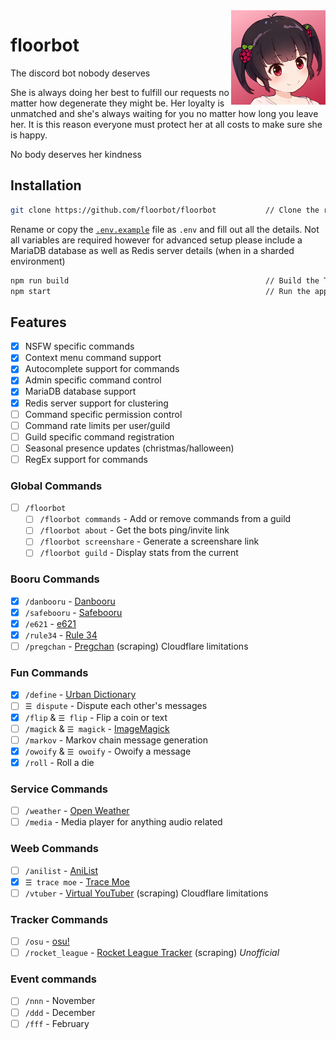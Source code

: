 <img align="right" width="30%" src="https://github.com/floorbot/floorbot/blob/main/res/avatars/1-2.png">

# floorbot

The discord bot nobody deserves

She is always doing her best to fulfill our requests no matter how degenerate they might be. Her loyalty is unmatched and she's always waiting for you no matter how long you leave her. It is this reason everyone must protect her at all costs to make sure she is happy.

No body deserves her kindness

## Installation

```bash
git clone https://github.com/floorbot/floorbot           // Clone the repo
```

Rename or copy the [`.env.example`](https://github.com/floorbot/floorbot/blob/main/.env.example) file as `.env` and fill out all the details.
Not all variables are required however for advanced setup please include a MariaDB database as well as Redis server details (when in a sharded environment)

```bash
npm run build                                            // Build the TypeScript
npm start                                                // Run the app
```

## Features

- [x] NSFW specific commands
- [x] Context menu command support
- [x] Autocomplete support for commands
- [x] Admin specific command control
- [x] MariaDB database support
- [x] Redis server support for clustering
- [ ] Command specific permission control
- [ ] Command rate limits per user/guild
- [ ] Guild specific command registration
- [ ] Seasonal presence updates (christmas/halloween)
- [ ] RegEx support for commands

### Global Commands

- [ ] `/floorbot`
  - [ ] `/floorbot commands` - Add or remove commands from a guild
  - [ ] `/floorbot about` - Get the bots ping/invite link
  - [ ] `/floorbot screenshare` - Generate a screenshare link
  - [ ] `/floorbot guild` - Display stats from the current

### Booru Commands

- [x] `/danbooru` - [Danbooru](http://danbooru.donmai.us/)
- [x] `/safebooru` - [Safebooru](http://safebooru.donmai.us/)
- [x] `/e621` - [e621](https://e621.net/)
- [x] `/rule34` - [Rule 34](https://rule34.xxx/index.php)
- [ ] `/pregchan` - [Pregchan](https://pregchan.com/) (scraping) Cloudflare limitations

### Fun Commands

- [x] `/define` - [Urban Dictionary](https://www.urbandictionary.com/)
- [ ] `☰ dispute` - Dispute each other's messages
- [x] `/flip` & `☰ flip` - Flip a coin or text
- [ ] `/magick` & `☰ magick` - [ImageMagick](https://imagemagick.org/index.php)
- [ ] `/markov` - Markov chain message generation
- [x] `/owoify` & `☰ owoify` - Owoify a message
- [x] `/roll` - Roll a die

### Service Commands

- [ ] `/weather` - [Open Weather](https://openweathermap.org/)
- [ ] `/media` - Media player for anything audio related

### Weeb Commands

- [ ] `/anilist` - [AniList](https://anilist.co/)
- [x] `☰ trace moe` - [Trace Moe](https://trace.moe/)
- [ ] `/vtuber` - [Virtual YouTuber](https://virtualyoutuber.fandom.com/wiki/Virtual_YouTuber_Wiki) (scraping) Cloudflare limitations

### Tracker Commands

- [ ] `/osu` - [osu!](https://osu.ppy.sh/)
- [ ] `/rocket_league` - [Rocket League Tracker](https://rocketleague.tracker.network/) (scraping) _Unofficial_

### Event commands

- [ ] `/nnn` - November
- [ ] `/ddd` - December
- [ ] `/fff` - February
